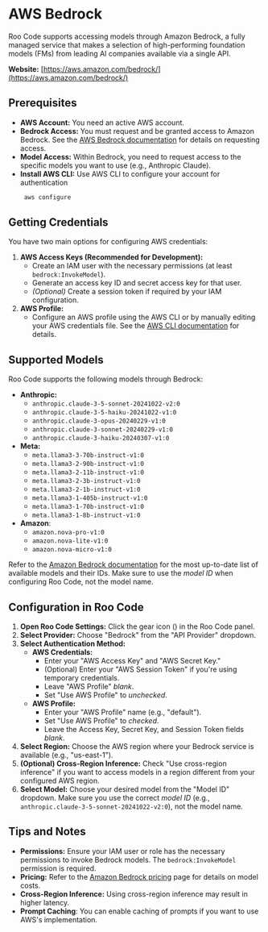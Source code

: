 # AWS Bedrock

Roo Code supports accessing models through Amazon Bedrock, a fully managed service that makes a selection of high-performing foundation models (FMs) from leading AI companies available via a single API.

**Website:** [https://aws.amazon.com/bedrock/](https://aws.amazon.com/bedrock/)

## Prerequisites

*   **AWS Account:** You need an active AWS account.
*   **Bedrock Access:** You must request and be granted access to Amazon Bedrock.  See the [AWS Bedrock documentation](https://docs.aws.amazon.com/bedrock/latest/userguide/model-access.html) for details on requesting access.
*   **Model Access:** Within Bedrock, you need to request access to the specific models you want to use (e.g., Anthropic Claude).
* **Install AWS CLI:** Use AWS CLI to configure your account for authentication
    ```bash
     aws configure
    ```

## Getting Credentials

You have two main options for configuring AWS credentials:

1.  **AWS Access Keys (Recommended for Development):**
    *   Create an IAM user with the necessary permissions (at least `bedrock:InvokeModel`).
    *   Generate an access key ID and secret access key for that user.
    *   *(Optional)* Create a session token if required by your IAM configuration.
2.  **AWS Profile:**
    *   Configure an AWS profile using the AWS CLI or by manually editing your AWS credentials file.  See the [AWS CLI documentation](https://docs.aws.amazon.com/cli/latest/userguide/cli-configure-profiles.html) for details.

## Supported Models

Roo Code supports the following models through Bedrock:

* **Anthropic:**
  * `anthropic.claude-3-5-sonnet-20241022-v2:0`
  * `anthropic.claude-3-5-haiku-20241022-v1:0`
  * `anthropic.claude-3-opus-20240229-v1:0`
  * `anthropic.claude-3-sonnet-20240229-v1:0`
  * `anthropic.claude-3-haiku-20240307-v1:0`
* **Meta:**
    * `meta.llama3-3-70b-instruct-v1:0`
    * `meta.llama3-2-90b-instruct-v1:0`
    * `meta.llama3-2-11b-instruct-v1:0`
    * `meta.llama3-2-3b-instruct-v1:0`
    * `meta.llama3-2-1b-instruct-v1:0`
    * `meta.llama3-1-405b-instruct-v1:0`
    * `meta.llama3-1-70b-instruct-v1:0`
    * `meta.llama3-1-8b-instruct-v1:0`
* **Amazon**:
    * `amazon.nova-pro-v1:0`
    * `amazon.nova-lite-v1:0`
    * `amazon.nova-micro-v1:0`

Refer to the [Amazon Bedrock documentation](https://docs.aws.amazon.com/bedrock/latest/userguide/model-ids-arns.html) for the most up-to-date list of available models and their IDs. Make sure to use the *model ID* when configuring Roo Code, not the model name.

## Configuration in Roo Code

1.  **Open Roo Code Settings:** Click the gear icon (<Codicon name="gear" />) in the Roo Code panel.
2.  **Select Provider:** Choose "Bedrock" from the "API Provider" dropdown.
3.  **Select Authentication Method:**
    *   **AWS Credentials:**
        *   Enter your "AWS Access Key" and "AWS Secret Key."
        *   (Optional) Enter your "AWS Session Token" if you're using temporary credentials.
        *   Leave "AWS Profile" *blank*.
        *   Set "Use AWS Profile" to *unchecked*.
    *   **AWS Profile:**
        *   Enter your "AWS Profile" name (e.g., "default").
        *   Set "Use AWS Profile" to *checked*.
        *   Leave the Access Key, Secret Key, and Session Token fields *blank*.
4.  **Select Region:** Choose the AWS region where your Bedrock service is available (e.g., "us-east-1").
5.  **(Optional) Cross-Region Inference:** Check "Use cross-region inference" if you want to access models in a region different from your configured AWS region.
6.  **Select Model:** Choose your desired model from the "Model ID" dropdown.  Make sure you use the correct *model ID* (e.g., `anthropic.claude-3-5-sonnet-20241022-v2:0`), not the model name.

## Tips and Notes

*   **Permissions:**  Ensure your IAM user or role has the necessary permissions to invoke Bedrock models.  The `bedrock:InvokeModel` permission is required.
*   **Pricing:**  Refer to the [Amazon Bedrock pricing](https://aws.amazon.com/bedrock/pricing/) page for details on model costs.
*   **Cross-Region Inference:**  Using cross-region inference may result in higher latency.
* **Prompt Caching**: You can enable caching of prompts if you want to use AWS's implementation.